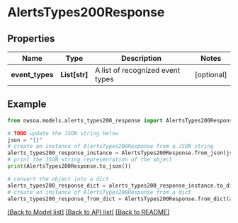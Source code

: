 # AlertsTypes200Response


## Properties

Name | Type | Description | Notes
------------ | ------------- | ------------- | -------------
**event_types** | **List[str]** | A list of recognized event types | [optional] 

## Example

```python
from nwsoa.models.alerts_types200_response import AlertsTypes200Response

# TODO update the JSON string below
json = "{}"
# create an instance of AlertsTypes200Response from a JSON string
alerts_types200_response_instance = AlertsTypes200Response.from_json(json)
# print the JSON string representation of the object
print(AlertsTypes200Response.to_json())

# convert the object into a dict
alerts_types200_response_dict = alerts_types200_response_instance.to_dict()
# create an instance of AlertsTypes200Response from a dict
alerts_types200_response_from_dict = AlertsTypes200Response.from_dict(alerts_types200_response_dict)
```
[[Back to Model list]](../README.md#documentation-for-models) [[Back to API list]](../README.md#documentation-for-api-endpoints) [[Back to README]](../README.md)


